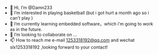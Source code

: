 - 👋 Hi, I’m @Damn233
- 👀 I’m interested in playing basketball (but i got hurt a month ago so i can't play )
- 🌱 I’m currently learning embedded software，which i'm going to work as in the future.
- 💞️ I’m looking to collaborate on ...
- 📫 How to reach me e-mail 1253318192@qq.com and wechat slx1253318192 ,looking forward to your contact!

<!---
Damn233/Damn233 is a ✨ special ✨ repository because its `README.md` (this file) appears on your GitHub profile.
You can click the Preview link to take a look at your changes.
--->
